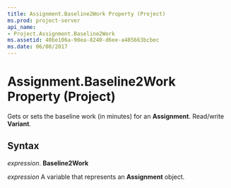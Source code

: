 ```yaml
---
title: Assignment.Baseline2Work Property (Project)
ms.prod: project-server
api_name:
- Project.Assignment.Baseline2Work
ms.assetid: 40be106a-90ea-8240-d6ee-a485663bcbec
ms.date: 06/08/2017
---
```



# Assignment.Baseline2Work Property (Project)

Gets or sets the baseline work (in minutes) for an **Assignment**. Read/write **Variant**.


## Syntax

 _expression_. **Baseline2Work**

 _expression_ A variable that represents an **Assignment** object.


